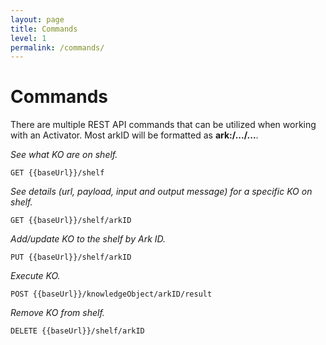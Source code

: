 ```yaml
---
layout: page
title: Commands
level: 1
permalink: /commands/
---
```

# Commands

There are multiple REST API commands that can be utilized when working with an Activator. Most arkID will be formatted as **ark:/.../...**.

_See what KO are on shelf._

```
GET {{baseUrl}}/shelf
```



_See details \(url, payload, input and output message\) for a specific KO on shelf._

```
GET {{baseUrl}}/shelf/arkID
```



_Add/update KO to the shelf by Ark ID._

```
PUT {{baseUrl}}/shelf/arkID
```



_Execute KO._

```
POST {{baseUrl}}/knowledgeObject/arkID/result
```



_Remove KO from shelf._

```
DELETE {{baseUrl}}/shelf/arkID
```
